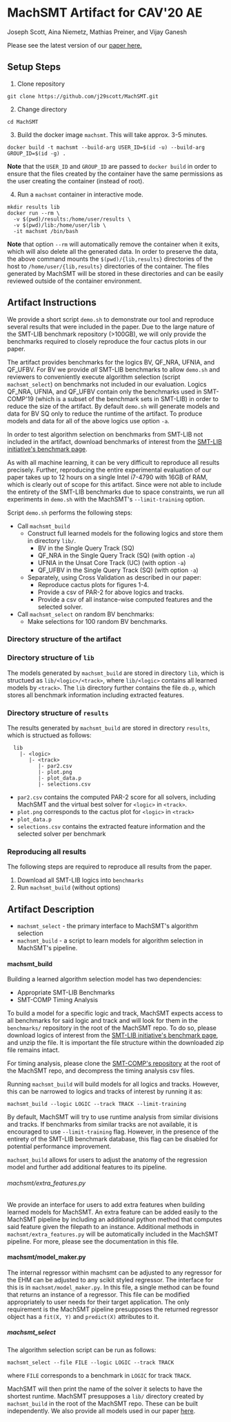 # MachSMT Artifact for CAV'20 AE

Joseph Scott, Aina Niemetz, Mathias Preiner, and Vijay Ganesh

Please see the latest version of our [paper here.](google.com)

## Setup Steps

1. Clone repository
  ```
  git clone https://github.com/j29scott/MachSMT.git
  ```

2. Change directory
  ```
  cd MachSMT
  ```

3. Build the docker image `machsmt`. This will take approx. 3-5 minutes.
  ```
  docker build -t machsmt --build-arg USER_ID=$(id -u) --build-arg GROUP_ID=$(id -g) .
  ```
  **Note** that the `USER_ID` and `GROUP_ID` are passed to `docker build` in
  order to ensure that the files created by the container have the same
  permissions as the user creating the container (instead of root).

4. Run a `machsmt` container in interactive mode.
  ```
  mkdir results lib
  docker run --rm \
    -v $(pwd)/results:/home/user/results \
    -v $(pwd)/lib:/home/user/lib \
    -it machsmt /bin/bash
  ```
  **Note** that option `--rm` will automatically remove the container when it
  exits, which will also delete all the generated data.
  In order to preserve the data, the above command mounts the
  `$(pwd)/{lib,results}` directories of the host to
  `/home/user/{lib,results}` directories of the container.
  The files generated by MachSMT will be stored in these directories and can be
  easily reviewed outside of the container environment.


## Artifact Instructions

We provide a short script `demo.sh` to demonstrate our tool and reproduce
several results that were included in the paper. Due to the large nature of the
SMT-LIB benchmark repository (>100GB), we will only provide the benchmarks
required to closely reproduce the four cactus plots in our paper.

The artifact provides benchmarks for the logics BV, QF_NRA, UFNIA, and QF_UFBV.
For BV we provide *all* SMT-LIB benchmarks to allow `demo.sh` and reviewers to
conveniently execute algorithm selection (script `machsmt_select`) on benchmarks
not included in our evaluation. Logics QF_NRA, UFNIA, and QF_UFBV contain only
the benchmarks used in SMT-COMP'19 (which is a subset of the benchmark sets in
SMT-LIB) in order to reduce the size of the artifact. By default `demo.sh` will
generate models and data for BV SQ only to reduce the runtime of the artifact.
To produce models and data for all of the above logics use option `-a`.

In order to test algorithm selection on benchmarks from SMT-LIB not included
in the artifact, download benchmarks of interest from the [SMT-LIB initiative's
benchmark page](http://smtlib.cs.uiowa.edu/benchmarks.shtml).

As with all machine learning, it can be very difficult to reproduce all results
precisely. Further, reproducing the entire experimental evaluation of our paper
takes up to 12 hours on a single Intel i7-4790 with 16GB of RAM, which is
clearly out of scope for this artifact. Since were not able to include the
entirety of the SMT-LIB benchmarks due to space constraints, we run all
experiments in `demo.sh` with the MachSMT's `--limit-training` option.

Script `demo.sh` performs the following steps:

* Call `machsmt_build`
    * Construct full learned models for the following logics and store them in
      directory `lib/`.
        * BV in the Single Query Track (SQ)
        * QF_NRA in the Single Query Track (SQ) (with option `-a`)
        * UFNIA in the Unsat Core Track (UC) (with option `-a`)
        * QF_UFBV in the Single Query Track (SQ) (with option `-a`)
    * Separately, using Cross Validation as described in our paper:
        * Reproduce cactus plots for figures 1-4.
        * Provide a csv of PAR-2 for above logics and tracks.
        * Provide a csv of all instance-wise computed features and the selected
          solver.
* Call `machsmt_select` on random BV benchmarks:
    * Make selections for 100 random BV benchmarks.

### Directory structure of the artifact


### Directory structure of `lib`

The models generated by `machsmt_build` are stored in directory `lib`, which
is structued as `lib/<logic>/<track>`, where `lib/<logic>` contains all learned
models by `<track>`. The `lib` directory further contains the file `db.p`,
which stores all benchmark information including extracted features.


### Directory structure of `results`

The results generated by `machsmt_build` are stored in directory `results`,
which is structued as follows:

```
  lib
    |- <logic>
       |- <track>
          |- par2.csv
          |- plot.png
          |- plot_data.p
          |- selections.csv
```

* `par2.csv` contains the computed PAR-2 score for all solvers, including
  MachSMT and the virtual best solver for `<logic>` in `<track>`.
* `plot.png` corresponds to the cactus plot for `<logic>` in `<track>`
* `plot_data.p`
* `selections.csv` contains the extracted feature information and the selected
  solver per benchmark


### Reproducing all results

The following steps are required to reproduce all results from the paper.

1. Download all SMT-LIB logics into `benchmarks`
2. Run `machsmt_build` (without options)


## Artifact Description

* `machsmt_select` - the primary interface to MachSMT's algorithm selection
* `machsmt_build`  - a script to learn models for algorithm selection in MachSMT's pipeline.


#### machsmt_build

Building a learned algorithm selection model has two dependencies:
* Appropriate SMT-LIB Benchmarks
* SMT-COMP Timing Analysis

To build a model for a specific logic and track, MachSMT expects access to all benchmarks for said logic and track and will look for them in the  `benchmarks/`  repository in the root of the MachSMT repo. To do so, please download logics of interest from the [SMT-LIB initiative's benchmark page](http://smtlib.cs.uiowa.edu/benchmarks.shtml), and unzip the file. It is important the file structure within the downloaded zip file remains intact.

For timing analysis, please clone the [SMT-COMP's repository](https://github.com/SMT-COMP/smt-comp) at the root of the MachSMT repo, and decompress the timing analysis csv files.

Running `machsmt_build` will build models for all logics and tracks. However, this can be narrowed to logics and tracks of interest by running it as:

```machsmt_build --logic LOGIC --track TRACK --limit-training```

By default, MachSMT will try to use runtime analysis from similar divisions and tracks. If benchmarks from similar tracks are not available, it is encouraged to use `--limit-training` flag. However, in the presence of the entirety of the SMT-LIB benchmark database, this flag can be disabled for potential performance improvement. 

`machsmt_build` allows for users to adjust the anatomy of the regression model and further add additional features to its pipeline. 

###### machsmt/extra_features.py

We provide an interface for users to add extra features when building learned models for MachSMT. An extra feature can be added easily to the MachSMT pipeline by including an additional python method that computes said feature given the filepath to an instance. Additional methods in `machsmt/extra_features.py` will be automatically included in the MachSMT pipeline. For more, please see the documentation in this file.

#### machsmt/model_maker.py

The internal regressor within machsmt can be adjusted to any regressor for the EHM can be adjusted to any scikit styled regressor. The interface for this is in `machsmt/model_maker.py`. In this file, a single method can be found that returns an instance of a regressor. This file can be modified appropriately to user needs for their target application. The only requirement is the MachSMT pipeline presupposes the returned regressor object has a `fit(X, Y)` and `predict(X)` attributes to it.  

##### machsmt_select

The algorithm selection script can be run as follows:

```machsmt_select --file FILE --logic LOGIC --track TRACK```

where `FILE` corresponds to a benchmark in `LOGIC` for track `TRACK`.

MachSMT will then print the name of the solver it selects to have the shortest
runtime. MachSMT presupposes a `lib/` directory created by `machsmt_build` in
the root of the MachSMT repo. These can be built independently. We also provide
all models used in our paper [here](https://www.dropbox.com/s/773l8axaxbah2yv/lib.zip?dl=1).

